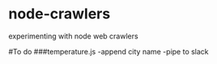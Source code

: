 # node-crawlers
experimenting with node web crawlers


#To do
###temperature.js
-append city name
-pipe to slack
